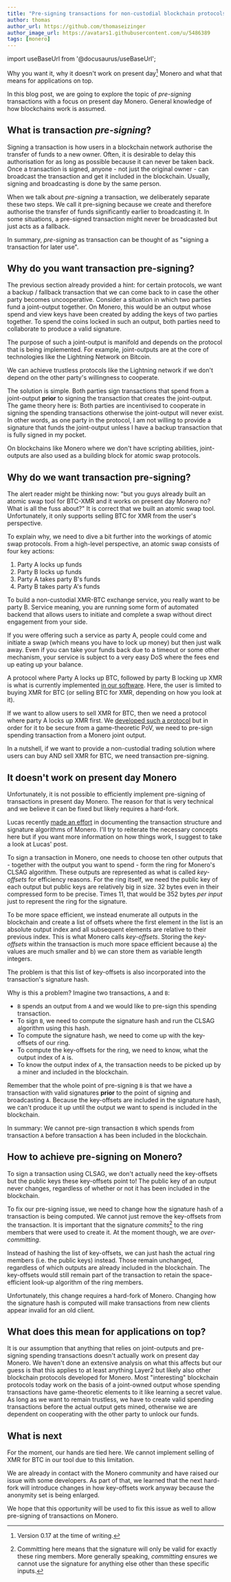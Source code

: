 ```yaml
---
title: "Pre-signing transactions for non-custodial blockchain protocols"
author: thomas
author_url: https://github.com/thomaseizinger
author_image_url: https://avatars1.githubusercontent.com/u/5486389
tags: [monero]
---
```


import useBaseUrl from '@docusaurus/useBaseUrl';

<!-- TODO: Find a good image -->
<!-- <img alt="Blackboard" src={useBaseUrl('blog/assets/images/2021-06/monero-lesson.png')} /> -->

Why you want it, why it doesn't work on present day[^1] Monero and what that means for applications on top.

<!--truncate-->

In this blog post, we are going to explore the topic of *pre-signing* transactions with a focus on present day Monero.
General knowledge of how blockchains work is assumed.

## What is transaction *pre-signing*?

Signing a transaction is how users in a blockchain network authorise the transfer of funds to a new owner.
Often, it is desirable to delay this authorisation for as long as possible because it can never be taken back.
Once a transaction is signed, anyone - not just the original owner - can broadcast the transaction and get it included in the blockchain.
Usually, signing and broadcasting is done by the same person.

When we talk about *pre-signing* a transaction, we deliberately separate these two steps.
We call it pre-signing because we create and therefore authorise the transfer of funds significantly earlier to broadcasting it.
In some situations, a pre-signed transaction might never be broadcasted but just acts as a fallback.

In summary, *pre-signing* as transaction can be thought of as "signing a transaction for later use".

## Why do you want transaction pre-signing?

The previous section already provided a hint: for certain protocols, we want a backup / fallback transaction that we can come back to in case the other party becomes uncooperative.
Consider a situation in which two parties fund a joint-output together.
On Monero, this would be an output whose spend and view keys have been created by adding the keys of two parties together.
To spend the coins locked in such an output, both parties need to collaborate to produce a valid signature.

The purpose of such a joint-output is manifold and depends on the protocol that is being implemented.
For example, joint-outputs are at the core of technologies like the Lightning Network on Bitcoin.

We can achieve trustless protocols like the Lightning network if we don't depend on the other party's willingness to cooperate.

The solution is simple.
Both parties sign transactions that spend from a joint-output **prior** to signing the transaction that creates the joint-output.
The game theory here is:
Both parties are incentivised to cooperate in signing the spending transactions otherwise the joint-output will never exist.
In other words, as one party in the protocol, I am not willing to provide a signature that funds the joint-output unless I have a backup transaction that is fully signed in my pocket.

On blockchains like Monero where we don't have scripting abilities, joint-outputs are also used as a building block for atomic swap protocols.

## Why do **we** want transaction pre-signing?

The alert reader might be thinking now: "but you guys already built an atomic swap tool for BTC-XMR and it works on present day Monero no? What is all the fuss about?"
It is correct that we built an atomic swap tool.
Unfortunately, it only supports selling BTC for XMR from the user's perspective.

To explain why, we need to dive a bit further into the workings of atomic swap protocols.
From a high-level perspective, an atomic swap consists of four key actions:

1. Party A locks up funds
1. Party B locks up funds
1. Party A takes party B's funds
1. Party B takes party A's funds

To build a non-custodial XMR-BTC exchange service, you really want to be party B.
Service meaning, you are running some form of automated backend that allows users to initiate and complete a swap without direct engagement from your side.

If you were offering such a service as party A, people could come and initiate a swap (which means you have to lock up money) but then just walk away. 
Even if you can take your funds back due to a timeout or some other mechanism, your service is subject to a very easy DoS where the fees end up eating up your balance.

A protocol where Party A locks up BTC, followed by party B locking up XMR is what is currently implemented [in our software](https://github.com/comit-network/xmr-btc-swap).
Here, the user is limited to buying XMR for BTC (or selling BTC for XMR, depending on how you look at it).

If we want to allow users to sell XMR for BTC, then we need a protocol where party A locks up XMR first. 
We [developed such a protocol](https://arxiv.org/abs/2101.12332) but in order for it to be secure from a game-theoretic PoV, we need to pre-sign spending transaction from a Monero joint output.

In a nutshell, if we want to provide a non-custodial trading solution where users can buy AND sell XMR for BTC, we need transaction pre-signing.

## It doesn't work on present day Monero

Unfortunately, it is not possible to efficiently implement pre-signing of transactions in present day Monero. 
The reason for that is very technical and we believe it can be fixed but likely requires a hard-fork.

Lucas recently [made an effort](/blog/2021/05/19/monero-transaction) in documenting the transaction structure and signature algorithms of Monero.
I'll try to reiterate the necessary concepts here but if you want more information on how things work, I suggest to take a look at Lucas' post.

To sign a transaction in Monero, one needs to choose ten other outputs that - together with the output you want to spend - form the ring for Monero's CLSAG algorithm.
These outputs are represented as what is called *key-offsets* for efficiency reasons.
For the ring itself, we need the public key of each output but public keys are relatively big in size.
32 bytes even in their compressed form to be precise.
Times 11, that would be 352 bytes *per input* just to represent the ring for the signature.

To be more space efficient, we instead enumerate all outputs in the blockchain and create a list of offsets where the first element in the list is an absolute output index and all subsequent elements are relative to their previous index.
This is what Monero calls *key-offsets*.
Storing the *key-offsets* within the transaction is much more space efficient because a) the values are much smaller and b) we can store them as variable length integers.

The problem is that this list of key-offsets is also incorporated into the transaction's signature hash.

Why is this a problem?
Imagine two transactions, `A` and `B`:

- `B` spends an output from `A` and we would like to pre-sign this spending transaction.
- To sign `B`, we need to compute the signature hash and run the CLSAG algorithm using this hash.
- To compute the signature hash, we need to come up with the key-offsets of our ring.
- To compute the key-offsets for the ring, we need to know, what the output index of `A` is.
- To know the output index of `A`, the transaction needs to be picked up by a miner and included in the blockchain.

Remember that the whole point of pre-signing `B` is that we have a transaction with valid signatures **prior** to the point of signing and broadcasting `A`.
Because the key-offsets are included in the signature hash, we can't produce it up until the output we want to spend is included in the blockchain.

In summary: We cannot pre-sign transaction `B` which spends from transaction `A` before transaction `A` has been included in the blockchain.

## How to achieve pre-signing on Monero?

To sign a transaction using CLSAG, we don't actually need the key-offsets but the public keys these key-offsets point to!
The public key of an output never changes, regardless of whether or not it has been included in the blockchain.

To fix our pre-signing issue, we need to change how the signature hash of a transaction is being computed.
We cannot just remove the key-offsets from the transaction.
It is important that the signature *commits*[^2] to the ring members that were used to create it.
At the moment though, we are *over-committing*.

Instead of hashing the list of key-offsets, we can just hash the actual ring members (i.e. the public keys) instead. 
Those remain unchanged, regardless of which outputs are already included in the blockchain.
The key-offsets would still remain part of the transaction to retain the space-efficient look-up algorithm of the ring members.

Unfortunately, this change requires a hard-fork of Monero.
Changing how the signature hash is computed will make transactions from new clients appear invalid for an old client.

## What does this mean for applications on top?

It is our assumption that anything that relies on joint-outputs and pre-signing spending transactions doesn't actually work on present day Monero. 
We haven't done an extensive analysis on what this affects but our guess is that this applies to at least anything Layer2 but likely also other blockchain protocols developed for Monero.
Most "interesting" blockchain protocols today work on the basis of a joint-owned output whose spending transactions have game-theoretic elements to it like learning a secret value. 
As long as we want to remain trustless, we have to create valid spending transactions before the actual output gets mined, otherwise we are dependent on cooperating with the other party to unlock our funds.

## What is next

For the moment, our hands are tied here.
We cannot implement selling of XMR for BTC in our tool due to this limitation.

We are already in contact with the Monero community and have raised our issue with some developers.
As part of that, we learned that the next hard-fork will introduce changes in how key-offsets work anyway because the anonymity set is being enlarged.

We hope that this opportunity will be used to fix this issue as well to allow pre-signing of transactions on Monero.

[^1]: Version 0.17 at the time of writing.
[^2]: Committing here means that the signature will only be valid for exactly these ring members. More generally speaking, *committing* ensures we cannot use the signature for anything else other than these specific inputs.
